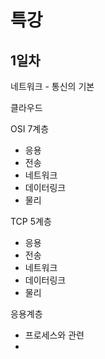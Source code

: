 # 특강

## 1일차

네트워크 - 통신의 기본

클라우드



OSI 7계층

- 응용
- 전송
- 네트워크
- 데이터링크
- 물리

TCP 5계층

- 응용
- 전송
- 네트워크
- 데이터링크
- 물리



응용계층

- 프로세스와 관련
- 

